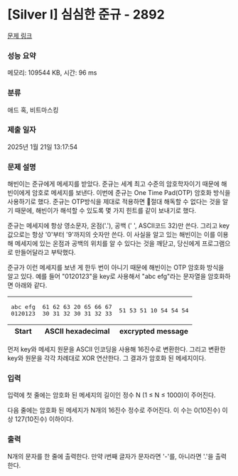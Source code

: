 # [Silver I] 심심한 준규 - 2892 

[문제 링크](https://www.acmicpc.net/problem/2892) 

### 성능 요약

메모리: 109544 KB, 시간: 96 ms

### 분류

애드 혹, 비트마스킹

### 제출 일자

2025년 1월 21일 13:17:54

### 문제 설명

<p>해빈이는 준규에게 메세지를 받았다. 준규는 세계 최고 수준의 암호학자이기 때문에 해빈이에게 암호로 메세지를 보낸다. 이번에 준규는 One Time Pad(OTP) 암호화 방식을 사용하기로 했다. 준규는 OTP방식을 제대로 적용하면 절대 해독할 수 없다는 것을 알기 때문에, 해빈이가 해석할 수 있도록 몇 가지 힌트를 같이 보내기로 했다.</p>

<p>준규는 메세지에 항상 영소문자, 온점('.'), 공백 (' ', ASCII코드 32)만 쓴다. 그리고 key값으로는 항상 '0'부터 '9'까지의 숫자만 쓴다. 이 사실을 알고 있는 해빈이는 이를 이용해 메세지에 있는 온점과 공백의 위치를 알 수 있다는 것을 깨닫고, 당신에게 프로그램으로 만들어달라고 부탁했다.</p>

<p>준규가 이런 메세지를 보낸 게 한두 번이 아니기 때문에 해빈이는 OTP 암호화 방식을 알고 있다. 예를 들어 "0120123"을 key로 사용해서 "abc efg"라는 문자열을 암호화하면 아래와 같다.</p>

<table class="table table-bordered td-center th-center">
	<tbody>
		<tr>
			<td>
			<pre>abc efg
0120123</pre>
			</td>
			<td>
			<pre>61 62 63 20 65 66 67
30 31 32 30 31 32 33</pre>
			</td>
			<td>
			<pre>51 53 51 10 54 54 54</pre>
			</td>
		</tr>
	</tbody>
	<tfoot>
		<tr>
			<th>Start</th>
			<th>ASCII hexadecimal</th>
			<th>excrypted message</th>
		</tr>
	</tfoot>
</table>

<p>먼저 key와 메세지 원문을 ASCII 인코딩을 사용해 16진수로 변환한다. 그리고 변환한 key와 원문을 각각 차례대로 XOR 연산한다. 그 결과가 암호화 된 메세지이다.</p>

### 입력 

 <p>입력에 첫 줄에는 암호화 된 메세지의 길이인 정수 N (1 ≤ N ≤ 1000)이 주어진다.</p>

<p>다음 줄에는 암호화 된 메세지가 N개의 16진수 정수로 주어진다. 이 수는 0(10진수) 이상 127(10진수) 이하이다.</p>

### 출력 

 <p>N개의 문자를 한 줄에 출력한다. 만약 i번째 글자가 문자라면 '-'를, 아니라면 '.'을 출력한다.</p>

